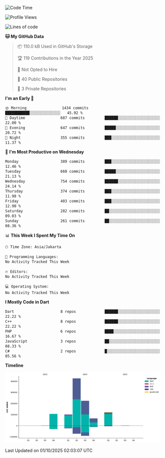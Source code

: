 <!--START_SECTION:waka-->
![Code Time](http://img.shields.io/badge/Code%20Time-447%20hrs%2029%20mins-blue)

![Profile Views](http://img.shields.io/badge/Profile%20Views-2-blue)

![Lines of code](https://img.shields.io/badge/From%20Hello%20World%20I%27ve%20Written-1.0%20million%20lines%20of%20code-blue)

**🐱 My GitHub Data** 

> 📦 110.0 kB Used in GitHub's Storage 
 > 
> 🏆 119 Contributions in the Year 2025
 > 
> 🚫 Not Opted to Hire
 > 
> 📜 40 Public Repositories 
 > 
> 🔑 3 Private Repositories 
 > 
**I'm an Early 🐤** 

```text
🌞 Morning                1434 commits        ███████████░░░░░░░░░░░░░░   45.92 % 
🌆 Daytime                687 commits         ██████░░░░░░░░░░░░░░░░░░░   22.00 % 
🌃 Evening                647 commits         █████░░░░░░░░░░░░░░░░░░░░   20.72 % 
🌙 Night                  355 commits         ███░░░░░░░░░░░░░░░░░░░░░░   11.37 % 
```
📅 **I'm Most Productive on Wednesday** 

```text
Monday                   389 commits         ███░░░░░░░░░░░░░░░░░░░░░░   12.46 % 
Tuesday                  660 commits         █████░░░░░░░░░░░░░░░░░░░░   21.13 % 
Wednesday                754 commits         ██████░░░░░░░░░░░░░░░░░░░   24.14 % 
Thursday                 374 commits         ███░░░░░░░░░░░░░░░░░░░░░░   11.98 % 
Friday                   403 commits         ███░░░░░░░░░░░░░░░░░░░░░░   12.90 % 
Saturday                 282 commits         ██░░░░░░░░░░░░░░░░░░░░░░░   09.03 % 
Sunday                   261 commits         ██░░░░░░░░░░░░░░░░░░░░░░░   08.36 % 
```


📊 **This Week I Spent My Time On** 

```text
🕑︎ Time Zone: Asia/Jakarta

💬 Programming Languages: 
No Activity Tracked This Week

🔥 Editors: 
No Activity Tracked This Week

💻 Operating System: 
No Activity Tracked This Week
```

**I Mostly Code in Dart** 

```text
Dart                     8 repos             ██████░░░░░░░░░░░░░░░░░░░   22.22 % 
C++                      8 repos             ██████░░░░░░░░░░░░░░░░░░░   22.22 % 
PHP                      6 repos             ████░░░░░░░░░░░░░░░░░░░░░   16.67 % 
JavaScript               3 repos             ██░░░░░░░░░░░░░░░░░░░░░░░   08.33 % 
C#                       2 repos             █░░░░░░░░░░░░░░░░░░░░░░░░   05.56 % 
```



**Timeline**

![Lines of Code chart](https://raw.githubusercontent.com/PradiptaAhmad/PradiptaAhmad/main/assets/bar_graph.png)


 Last Updated on 01/10/2025 02:03:07 UTC
<!--END_SECTION:waka-->
